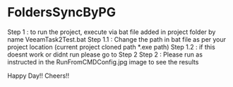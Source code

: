 # FoldersSyncByPG
Step 1 : to run the project, execute via bat file added in project folder by name VeeamTask2Test.bat 
  Step 1.1 : Change the path in bat file as per your project location (current project cloned path *.exe path)
  Step 1.2 : if this doesnt work or didnt run please go to Step 2
Step 2 : Please run as instructed in the RunFromCMDConfig.jpg image to see the results

Happy Day!! Cheers!!
